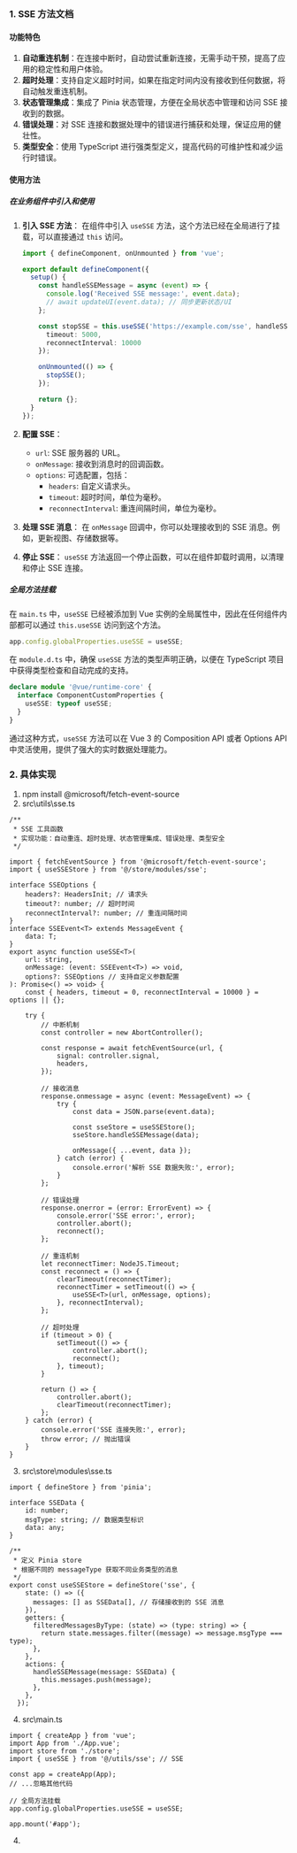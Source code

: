 ### 1. SSE 方法文档

#### 功能特色

1. **自动重连机制**：在连接中断时，自动尝试重新连接，无需手动干预，提高了应用的稳定性和用户体验。
2. **超时处理**：支持自定义超时时间，如果在指定时间内没有接收到任何数据，将自动触发重连机制。
3. **状态管理集成**：集成了 Pinia 状态管理，方便在全局状态中管理和访问 SSE 接收到的数据。
4. **错误处理**：对 SSE 连接和数据处理中的错误进行捕获和处理，保证应用的健壮性。
5. **类型安全**：使用 TypeScript 进行强类型定义，提高代码的可维护性和减少运行时错误。

#### 使用方法

##### 在业务组件中引入和使用

1. **引入 SSE 方法**：
   在组件中引入 `useSSE` 方法，这个方法已经在全局进行了挂载，可以直接通过 `this` 访问。

   ```typescript
   import { defineComponent, onUnmounted } from 'vue';

   export default defineComponent({
     setup() {
       const handleSSEMessage = async (event) => {
         console.log('Received SSE message:', event.data);
         // await updateUI(event.data); // 同步更新状态/UI
       };

       const stopSSE = this.useSSE('https://example.com/sse', handleSSEMessage, {
         timeout: 5000,
         reconnectInterval: 10000
       });

       onUnmounted(() => {
         stopSSE();
       });

       return {};
     }
   });
   ```

2. **配置 SSE**：
   - `url`: SSE 服务器的 URL。
   - `onMessage`: 接收到消息时的回调函数。
   - `options`: 可选配置，包括：
     - `headers`: 自定义请求头。
     - `timeout`: 超时时间，单位为毫秒。
     - `reconnectInterval`: 重连间隔时间，单位为毫秒。

3. **处理 SSE 消息**：
   在 `onMessage` 回调中，你可以处理接收到的 SSE 消息。例如，更新视图、存储数据等。

4. **停止 SSE**：
   `useSSE` 方法返回一个停止函数，可以在组件卸载时调用，以清理和停止 SSE 连接。

##### 全局方法挂载

在 `main.ts` 中，`useSSE` 已经被添加到 Vue 实例的全局属性中，因此在任何组件内部都可以通过 `this.useSSE` 访问到这个方法。

```typescript
app.config.globalProperties.useSSE = useSSE;
```

在 `module.d.ts` 中，确保 `useSSE` 方法的类型声明正确，以便在 TypeScript 项目中获得类型检查和自动完成的支持。

```typescript
declare module '@vue/runtime-core' {
  interface ComponentCustomProperties {
    useSSE: typeof useSSE;
  }
}
```

通过这种方式，`useSSE` 方法可以在 Vue 3 的 Composition API 或者 Options API 中灵活使用，提供了强大的实时数据处理能力。




### 2. 具体实现
1. npm install @microsoft/fetch-event-source
2. src\utils\sse.ts
```
/**
 * SSE 工具函数
 * 实现功能：自动重连、超时处理、状态管理集成、错误处理、类型安全
 */

import { fetchEventSource } from '@microsoft/fetch-event-source';
import { useSSEStore } from '@/store/modules/sse';

interface SSEOptions {
	headers?: HeadersInit; // 请求头
	timeout?: number; // 超时时间
	reconnectInterval?: number; // 重连间隔时间
}
interface SSEEvent<T> extends MessageEvent {
	data: T;
}
export async function useSSE<T>(
	url: string,
	onMessage: (event: SSEEvent<T>) => void,
	options?: SSEOptions // 支持自定义参数配置
): Promise<() => void> {
	const { headers, timeout = 0, reconnectInterval = 10000 } = options || {};

	try {
		// 中断机制
		const controller = new AbortController();

		const response = await fetchEventSource(url, {
			signal: controller.signal,
			headers,
		});

		// 接收消息
		response.onmessage = async (event: MessageEvent) => {
			try {
				const data = JSON.parse(event.data);

				const sseStore = useSSEStore();
				sseStore.handleSSEMessage(data);

				onMessage({ ...event, data });
			} catch (error) {
				console.error('解析 SSE 数据失败:', error);
			}
		};

		// 错误处理
		response.onerror = (error: ErrorEvent) => {
			console.error('SSE error:', error);
			controller.abort();
			reconnect();
		};

		// 重连机制
		let reconnectTimer: NodeJS.Timeout;
		const reconnect = () => {
			clearTimeout(reconnectTimer);
			reconnectTimer = setTimeout(() => {
				useSSE<T>(url, onMessage, options);
			}, reconnectInterval);
		};

		// 超时处理
		if (timeout > 0) {
			setTimeout(() => {
				controller.abort();
				reconnect();
			}, timeout);
		}

		return () => {
			controller.abort();
			clearTimeout(reconnectTimer);
		};
	} catch (error) {
		console.error('SSE 连接失败:', error);
		throw error; // 抛出错误
	}
}

```

3. src\store\modules\sse.ts
```
import { defineStore } from 'pinia';

interface SSEData {
    id: number;
    msgType: string; // 数据类型标识
    data: any;
}

/**
 * 定义 Pinia store
 * 根据不同的 messageType 获取不同业务类型的消息
 */
export const useSSEStore = defineStore('sse', {
    state: () => ({
      messages: [] as SSEData[], // 存储接收到的 SSE 消息
    }),
    getters: {
      filteredMessagesByType: (state) => (type: string) => {
        return state.messages.filter((message) => message.msgType === type);
      },
    },
    actions: {
      handleSSEMessage(message: SSEData) {
        this.messages.push(message);
      },
    },
  });
```

4. src\main.ts
```
import { createApp } from 'vue';
import App from './App.vue';
import store from './store';
import { useSSE } from '@/utils/sse'; // SSE

const app = createApp(App);
// ...忽略其他代码

// 全局方法挂载
app.config.globalProperties.useSSE = useSSE;

app.mount('#app');
```

4. 